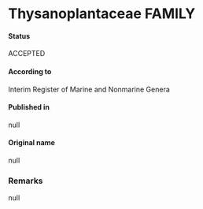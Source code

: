 Thysanoplantaceae FAMILY
=======

#### Status
ACCEPTED

#### According to
Interim Register of Marine and Nonmarine Genera

#### Published in
null

#### Original name
null

### Remarks
null